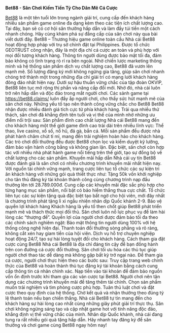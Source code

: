 **Bet88 - Sân Chơi Kiếm Tiền Tỷ Cho Dân Mê Cá Cược**

[Bet88](https://bet88.claims/) là một tên tuổi lớn trong ngành giải trí, cung cấp đến khách hàng nhiều sản phẩm game online đa dạng kèm theo các tiện ích chất lượng cao. Tại đây, bạn sẽ có cơ hội săn thưởng hấp dẫn và làm đầy túi tiền một cách nhanh chóng. Hãy cùng khám phá sự đẳng cấp của sân chơi này qua bài viết dưới đây.
Bet88 – Thương hiệu game online toàn cầu
Nhà cái Bet88 hoạt động hợp pháp với trụ sở chính đặt tại Philippines. Được tổ chức GEOTRUST công nhận, đây là một địa chỉ cá cược an toàn và phù hợp với mọi đối tượng khách hàng. Thông tin người dùng được bảo mật tối đa, đảm bảo không có tình trạng rò rỉ ra bên ngoài.
Nhờ chiến lược marketing thông minh và hệ thống sản phẩm dịch vụ chất lượng cao, Bet88 đã vươn lên mạnh mẽ. Số lượng đăng ký mới không ngừng gia tăng, giúp sân chơi nhanh chóng trở thành một trong những địa chỉ giải trí có mạng lưới khách hàng đông đảo nhất hiện nay.
Dưới sự hậu thuẫn vững chắc của tập đoàn OKVIP, Bet88 liên tục mở rộng thị phần và nâng cấp đổi mới. Nhờ đó, nhà cái luôn trở nên hấp dẫn và độc đáo trong mắt người chơi. Các sảnh game tại https://bet88.claims/ luôn đầy ắp người chơi, cho thấy sức hút mạnh mẽ của sân chơi này.
Những yếu tố tạo nên thành công vững chắc cho Bet88
Bet88 nhận được nhiều đánh giá tích cực từ phía khách hàng. Trải qua nhiều thử thách, sân chơi đã khẳng định tên tuổi và vị thế của mình nhờ những ưu điểm nổi trội sau:
Sản phẩm đỉnh cao chất lượng
Nhà cái Bet88 mang đến cho khách hàng một thế giới game đỉnh cao trải dài trên nhiều lĩnh vực: Thể thao, live casino, xổ số, nổ hũ, đá gà, bắn cá. Mỗi sản phẩm đều được nhà phát hành chăm chút tỉ mỉ, mang đến trải nghiệm hoàn hảo cho khách hàng.
Các trò chơi đổi thưởng đều được Bet88 chọn lọc và kiểm duyệt kỹ lưỡng, đảm bảo vận hành công bằng và không gian lận. Đặc biệt, sân chơi còn hợp tác với nhiều nhà phát hành game nổi tiếng trên thế giới, tạo sự đồng bộ về chất lượng cho các sản phẩm.
Khuyến mãi hấp dẫn
Nhà cái uy tín Bet88 được đánh giá là sân chơi có nhiều chương trình khuyến mãi nhất hiện nay. Với nguồn tài chính vững mạnh, trang cược liên tục tổ chức các sự kiện tri ân khách hàng với những gói quà thiết thực như:
Tặng 50k vốn khởi nghiệp cho tân thủ đăng ký tài khoản thành công cùng chương trình nạp đầu thưởng lên tới 28.789.000đ.
Cung cấp các khuyến mãi đặc sắc phù hợp cho từng hạng mục sản phẩm, nổi bật có bảo hiểm thắng thua cực chất.
Tổ chức liên tục các sự kiện tặng quà đặc biệt tạo bất ngờ cho hội viên, mới đây nhất là chương trình phát tặng lì xì ngẫu nhiên nhân dịp Quốc khánh 2-9.
Bảo vệ quyền lợi khách hàng
Khách hàng là yếu tố then chốt giúp Bet88 phát triển mạnh mẽ và thách thức mọi đối thủ. Sân chơi luôn nỗ lực phục vụ để làm hài lòng các “thượng đế”. Quyền lợi của người chơi được đảm bảo tối đa theo các chính sách nghiêm ngặt:
Bảo mật thông tin người dùng 100% với hệ thống công nghệ hiện đại.
Thanh toán đổi thưởng sòng phẳng và rõ ràng, không cắt xén hay giam tiền của hội viên.
Dịch vụ hỗ trợ chuyên nghiệp hoạt động 24/7, tạo sự hài lòng tuyệt đối cho khách hàng.
Cách tham gia đặt cược cùng Bet88
Nhà cái Bet88 là địa chỉ đáng tin cậy để bạn đồng hành trên con đường cá cược đổi thưởng. Sân chơi tối ưu hóa các thủ tục giúp người chơi thao tác dễ dàng mà không gặp bất kỳ trở ngại nào. Để tham gia cá cược, người chơi thực hiện theo các bước sau:
Truy cập trang web chính thức của Bet88 và hoàn thành thủ tục đăng ký tài khoản bằng cách cung cấp thông tin cá nhân chính xác.
Nạp tiền vào tài khoản để đảm bảo nguồn vốn ổn định trước khi tham gia các ván cược tại Bet88. Người chơi nên tận dụng các chương trình khuyến mãi để tăng thêm tài chính.
Chọn sản phẩm muốn trải nghiệm và tìm phòng cược phù hợp.
Tuân thủ luật chơi và đặt cược theo quy định của hệ thống.
Chờ kết quả và nhận thưởng theo đúng tỷ lệ thanh toán nếu bạn chiến thắng.
Nhà cái Bet88 tự tin mang đến cho khách hàng sự hài lòng cao nhất cùng những giây phút giải trí thực thụ. Sân chơi không ngừng sáng tạo và cập nhật game hot với tính năng độc đáo, khẳng định vị thế vững chắc của mình. Nhân dịp Quốc khánh, nhà cái đang tung ra rất nhiều gói quà tặng hấp dẫn. Hãy nhanh tay đăng ký để săn thưởng và chơi game cùng Bet88 ngay hôm nay!

